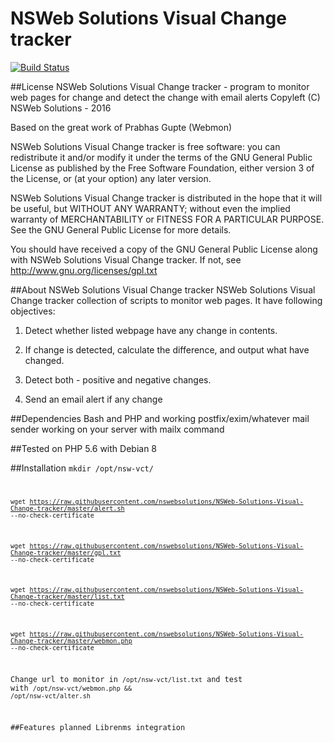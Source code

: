 NSWeb Solutions Visual Change tracker
=====================================

[![Build Status](https://travis-ci.org/pmgupte/webmon.png?branch=master)](https://travis-ci.org/pmgupte/webmon)

##License
NSWeb Solutions Visual Change tracker - program to monitor web pages for change and detect the change with email alerts
Copyleft (C) NSWeb Solutions - 2016

Based on the great work of Prabhas Gupte (Webmon)

NSWeb Solutions Visual Change tracker is free software: you can redistribute it and/or modify
it under the terms of the GNU General Public License as published by
the Free Software Foundation, either version 3 of the License, or
(at your option) any later version.

NSWeb Solutions Visual Change tracker is distributed in the hope that it will be useful,
but WITHOUT ANY WARRANTY; without even the implied warranty of
MERCHANTABILITY or FITNESS FOR A PARTICULAR PURPOSE.  See the
GNU General Public License for more details.

You should have received a copy of the GNU General Public License
along with NSWeb Solutions Visual Change tracker.  If not, see <http://www.gnu.org/licenses/gpl.txt>

##About NSWeb Solutions Visual Change tracker
NSWeb Solutions Visual Change tracker collection of scripts to monitor web pages.
It have following objectives:
1) Detect whether listed webpage have any change in contents.

2) If change is detected, calculate the difference, and output what have changed. 

3) Detect both - positive and negative changes.

4) Send an email alert if any change

##Dependencies
Bash and PHP and working postfix/exim/whatever mail sender working on your server with mailx command

##Tested on
PHP 5.6 with Debian 8

##Installation
<code>mkdir /opt/nsw-vct/

<code>wget https://raw.githubusercontent.com/nswebsolutions/NSWeb-Solutions-Visual-Change-tracker/master/alert.sh --no-check-certificate</code>

<code>wget https://raw.githubusercontent.com/nswebsolutions/NSWeb-Solutions-Visual-Change-tracker/master/gpl.txt --no-check-certificate</code>

<code>wget https://raw.githubusercontent.com/nswebsolutions/NSWeb-Solutions-Visual-Change-tracker/master/list.txt --no-check-certificate</code>

<code>wget https://raw.githubusercontent.com/nswebsolutions/NSWeb-Solutions-Visual-Change-tracker/master/webmon.php --no-check-certificate</code>

Change url to monitor in <code>/opt/nsw-vct/list.txt</code> and test with <code>/opt/nsw-vct/webmon.php && /opt/nsw-vct/alter.sh</code>


##Features planned
Librenms integration
